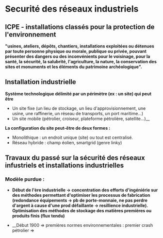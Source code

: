 # Securité des réseaux industriels

## ICPE - installations classés pour la protection de l'environnement

__"usines, ateliers, dépôts, chantiers, installations exploitées ou détenues par toute personne physique ou morale, publique ou privée, pouvant présenter des dangers ou des inconvénients pour le voisinage, pour la santé, la sécurité, la salubrité, l'agriculture, la nature, la conservation des sites et monuments et les éléments du patrimoine archéologique".__

## Installation industrielle 

__Système technologique délimité par un périmètre (ex : un site) qui peut être__
* Un site fixe (un lieu de stockage, un lieu d'approvisionnement, une usine, une raffinerie, un réseau de transports, un port maritime...)
* Un site mobile (pétrolier, croiseur, plateforme pétrolière, satellite...)__

__La configuration du site peut-être de deux formes :__
* Monolithique : un endroit unique (site) ou tout est centralisé.
* Réseau hybride : champ éolien, smartgrid (genre linky)


## Travaux du passé sur la sécurité des réseaux infustriels et installations industrielles

### Modèle purdue : 
* __Début de l'ère industrielle -> concentration des efforts d'ingéniérie sur des méthodes permettant d'optimiser les processus de fabrication (redondance équipements -> pb de porte-monnaie, ne pas perdre d'argent à cause d'une prod défaillante -> resillience industrielle). Optimisation des méthodes de stockage des matières premières ou produits finis (flux tendu)__

* __Début 1900 => premières normes environnementales : premier crash pétrolier => 